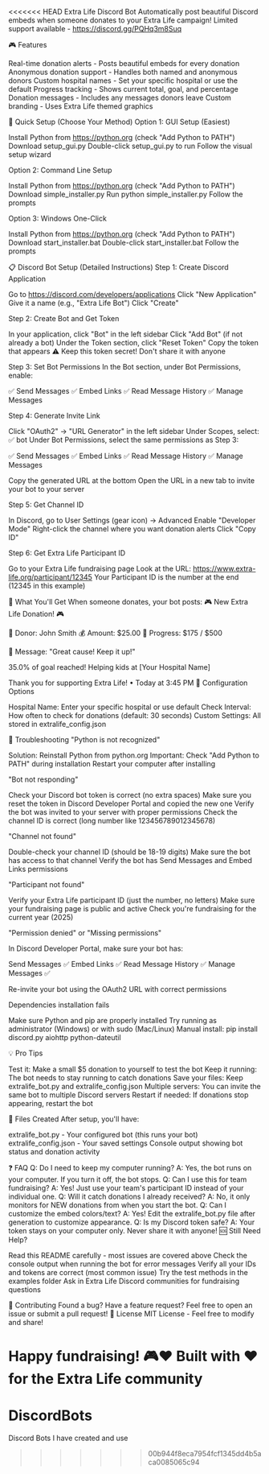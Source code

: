 <<<<<<< HEAD
Extra Life Discord Bot
Automatically post beautiful Discord embeds when someone donates to your Extra Life campaign!
Limited support available - https://discord.gg/PQHq3m8Suq

🎮 Features

Real-time donation alerts - Posts beautiful embeds for every donation
Anonymous donation support - Handles both named and anonymous donors
Custom hospital names - Set your specific hospital or use the default
Progress tracking - Shows current total, goal, and percentage
Donation messages - Includes any messages donors leave
Custom branding - Uses Extra Life themed graphics

🚀 Quick Setup (Choose Your Method)
Option 1: GUI Setup (Easiest)

Install Python from https://python.org (check "Add Python to PATH")
Download setup_gui.py
Double-click setup_gui.py to run
Follow the visual setup wizard

Option 2: Command Line Setup

Install Python from https://python.org (check "Add Python to PATH")
Download simple_installer.py
Run python simple_installer.py
Follow the prompts

Option 3: Windows One-Click

Install Python from https://python.org (check "Add Python to PATH")
Download start_installer.bat
Double-click start_installer.bat
Follow the prompts

📋 Discord Bot Setup (Detailed Instructions)
Step 1: Create Discord Application

Go to https://discord.com/developers/applications
Click "New Application"
Give it a name (e.g., "Extra Life Bot")
Click "Create"

Step 2: Create Bot and Get Token

In your application, click "Bot" in the left sidebar
Click "Add Bot" (if not already a bot)
Under the Token section, click "Reset Token"
Copy the token that appears
⚠️ Keep this token secret! Don't share it with anyone

Step 3: Set Bot Permissions
In the Bot section, under Bot Permissions, enable:

✅ Send Messages
✅ Embed Links
✅ Read Message History
✅ Manage Messages

Step 4: Generate Invite Link

Click "OAuth2" → "URL Generator" in the left sidebar
Under Scopes, select: ✅ bot
Under Bot Permissions, select the same permissions as Step 3:

✅ Send Messages
✅ Embed Links
✅ Read Message History
✅ Manage Messages


Copy the generated URL at the bottom
Open the URL in a new tab to invite your bot to your server

Step 5: Get Channel ID

In Discord, go to User Settings (gear icon) → Advanced
Enable "Developer Mode"
Right-click the channel where you want donation alerts
Click "Copy ID"

Step 6: Get Extra Life Participant ID

Go to your Extra Life fundraising page
Look at the URL: https://www.extra-life.org/participant/12345
Your Participant ID is the number at the end (12345 in this example)

🎯 What You'll Get
When someone donates, your bot posts:
🎮 New Extra Life Donation! 🎮

💝 Donor: John Smith
💰 Amount: $25.00
🎯 Progress: $175 / $500

💬 Message: "Great cause! Keep it up!"

35.0% of goal reached!
Helping kids at [Your Hospital Name]

Thank you for supporting Extra Life! • Today at 3:45 PM
🔧 Configuration Options

Hospital Name: Enter your specific hospital or use default
Check Interval: How often to check for donations (default: 30 seconds)
Custom Settings: All stored in extralife_config.json

🐛 Troubleshooting
"Python is not recognized"

Solution: Reinstall Python from python.org
Important: Check "Add Python to PATH" during installation
Restart your computer after installing

"Bot not responding"

Check your Discord bot token is correct (no extra spaces)
Make sure you reset the token in Discord Developer Portal and copied the new one
Verify the bot was invited to your server with proper permissions
Check the channel ID is correct (long number like 123456789012345678)

"Channel not found"

Double-check your channel ID (should be 18-19 digits)
Make sure the bot has access to that channel
Verify the bot has Send Messages and Embed Links permissions

"Participant not found"

Verify your Extra Life participant ID (just the number, no letters)
Make sure your fundraising page is public and active
Check you're fundraising for the current year (2025)

"Permission denied" or "Missing permissions"

In Discord Developer Portal, make sure your bot has:

Send Messages ✅
Embed Links ✅
Read Message History ✅
Manage Messages ✅


Re-invite your bot using the OAuth2 URL with correct permissions

Dependencies installation fails

Make sure Python and pip are properly installed
Try running as administrator (Windows) or with sudo (Mac/Linux)
Manual install: pip install discord.py aiohttp python-dateutil

💡 Pro Tips

Test it: Make a small $5 donation to yourself to test the bot
Keep it running: The bot needs to stay running to catch donations
Save your files: Keep extralife_bot.py and extralife_config.json
Multiple servers: You can invite the same bot to multiple Discord servers
Restart if needed: If donations stop appearing, restart the bot

📁 Files Created
After setup, you'll have:

extralife_bot.py - Your configured bot (this runs your bot)
extralife_config.json - Your saved settings
Console output showing bot status and donation activity

❓ FAQ
Q: Do I need to keep my computer running?
A: Yes, the bot runs on your computer. If you turn it off, the bot stops.
Q: Can I use this for team fundraising?
A: Yes! Just use your team's participant ID instead of your individual one.
Q: Will it catch donations I already received?
A: No, it only monitors for NEW donations from when you start the bot.
Q: Can I customize the embed colors/text?
A: Yes! Edit the extralife_bot.py file after generation to customize appearance.
Q: Is my Discord token safe?
A: Your token stays on your computer only. Never share it with anyone!
🆘 Still Need Help?

Read this README carefully - most issues are covered above
Check the console output when running the bot for error messages
Verify all your IDs and tokens are correct (most common issue)
Try the test methods in the examples folder
Ask in Extra Life Discord communities for fundraising questions

🎉 Contributing
Found a bug? Have a feature request? Feel free to open an issue or submit a pull request!
📜 License
MIT License - Feel free to modify and share!

Happy fundraising! 🎮❤️
Built with ❤️ for the Extra Life community
=======
# DiscordBots
Discord Bots I have created and use
>>>>>>> 00b944f8eca7954fcf1345dd4b5aca0085065c94
